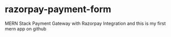 # razorpay-payment-form
MERN Stack Payment Gateway with Razorpay Integration and this is my first mern app on github
